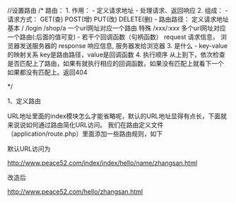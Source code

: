 //设置路由
/*
  路由：
    1. 作用：
      - 定义请求地址
      - 处理请求、返回响应
    2. 组成：
      - 请求方式： GET(查) POST(增) PUT(改) DELETE(删)
      - 路由路径： 定义请求地址
        基本 /   /login /shop/a  一个url网址对应一个路由
        特殊 /xxx/:xxx   多个url网址对应一个路由(:后面的值可变)
      - 若干个回调函数（句柄函数）
        request 请求信息， 浏览器发送服务器的
        response 响应信息, 服务器发给浏览器
    3. 是什么
      - key-value的映射关系 key是路由路径，value是回调函数
    4. 执行顺序
      从上到下，依次检查是否匹配上了路由，如果有就执行相应的回调函数，如果没有匹配上就看下一个
      如果都没有匹配上。返回404
      
 */
 
 1、定义路由

URL地址里面的index模块怎么才能省略呢，默认的URL地址显得有点长，下面就来说说如何通过路由简化URL访问。
我们在路由定义文件（application/route.php）里面添加一些路由规则，如下

默认URL访问为

http://www.peace52.com/index/index/hello/name/zhangsan.html

改造后

http://www.peace52.com/hello/zhangsan.html
